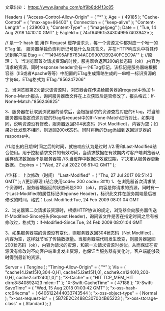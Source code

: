 文章出处： https://www.jianshu.com/p/f9b8dd4f3c85

Headers {
"Access-Control-Allow-Origin" =     (
"*"
);
Age =     (
49185
);
"Cache-Control" =     (
"max-age=86400"
);
Connection =     (
"keep-alive"
);
"Content-Length" =     (
239003
);
"Content-Type" =     (
"image/jpeg"
);
Date =     (
"Tue, 14 Aug 2018 14:10:10 GMT"
);
EagleId =     (
74cf649615343049957403942e
);

// 是一个 hash 值 用作 Request 缓存请求头，每一个资源文件都对应一个唯一的 ETag 值， 服务器单独负责判断记号是什么及其含义，并在HTTP响应头中将其传送到客户端
Etag =     (
"\"149495AF87634ACD9907DB9240FCEC9A\""
);
//原理： 
1、当浏览器首次请求资源的时候，服务器会返回200的状态码（ok）,内容为请求的资源，同时response header会有一个ETag标记，该标记是服务器端根据容器（IIS或者Apache等等）中配置的ETag生成策略生成的一串唯一标识资源的字符串，ETag格式为 ETag:"856247206"

2、当浏览器第2次请求该资源时，浏览器会在传递给服务器的request中添加If-None-Match报头，询问服务器改文件在上次获取后是否修改了，报头格式：If-None-Match:"856246825"

3、服务器在获取到浏览器的请求后，会根据请求的资源查找对应的ETag，将当前服务器端指定资源对应的Etag与request中的If-None-Match进行对比，如果相同，说明资源没有修改，服务器返回304状态码（Not Modified），内容为空；如果对比发现不相同，则返回200状态码，同时将新的Etag添加到返回浏览器的response中。


//1.给出的日期/时间之后的时间，就被响应认为是过时
//2.需和Last-Modified结合使用。用于控制请求文件的有效时间，当请求数据在有效期内时客户端浏览器从缓存请求数据而不是服务器端
//3.当缓存中数据失效或过期，才决定从服务器更新数据。
Expires =     (
"Wed, 27 Jul 2022 06:51:42 GMT"
);


//注释： 上次修改（时间）
"Last-Modified" =     (
"Thu, 27 Jul 2017 06:51:43 GMT"
);
//更新原理 (结合使用code= 200 code= 3##)
1、在浏览器首次请求某个资源时，服务器端返回的状态码是200 （ok），内容是你请求的资源，同时有一个Last-Modified的属性标记(Reponse Header)，标识此文件在服务期端最后被修改的时间，格式：Last-Modified:Tue, 24 Feb 2009 08:01:04 GMT

2、浏览器第二次请求该资源时，根据HTTP协议的规定，浏览器会向服务器传送If-Modified-Since报头(Request Header)，询问该文件是否在指定时间之后有被修改过，格式为：If-Modified-Since:Tue, 24 Feb 2009 08:01:04 GMT

3、如果服务器端的资源没有变化，则服务器返回304状态码（Not Modified），内容为空，这样就节省了传输数据量。当服务器端代码发生改变，则服务器返回200状态码（ok），内容为请求的资源，和第一次请求资源时类似。从而保证在资源没有修改时不向客户端重复发出资源，也保证当服务器有变化时，客户端能够及时得到最新的资源。



Server =     (
Tengine
);
"Timing-Allow-Origin" =     (
"*"
);
Via =     (
"cache14.l2et15[0,304-0,H], cache15.l2et15[1,0], cache9.cn1240[0,200-0,H], cache2.cn1240[1,0]"
);
"X-Cache" =     (
"HIT TCP_MEM_HIT dirn:8:840892423 mlen:-1"
);
"X-Swift-CacheTime" =     (
47188
);
"X-Swift-SaveTime" =     (
"Wed, 15 Aug 2018 01:03:42 GMT"
);
"x-oss-hash-crc64ecma" =     (
6406122444033743544
);
"x-oss-object-type" =     (
Normal
);
"x-oss-request-id" =     (
5B72E2C2488C307004B65223
);
"x-oss-storage-class" =     (
Standard
);
} 
